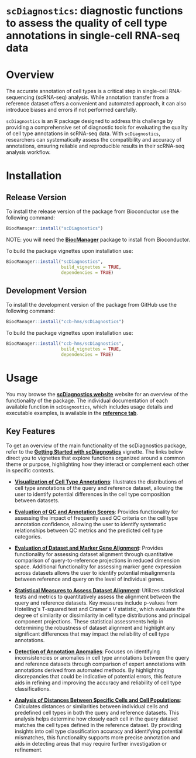 # `scDiagnostics`: diagnostic functions to assess the quality of cell type annotations in single-cell RNA-seq data

# Overview

The accurate annotation of cell types is a critical step in single-cell RNA-sequencing (scRNA-seq) analysis. While annotation transfer from a reference dataset offers a convenient and automated approach, it can also introduce biases and errors if not performed carefully.

`scDiagnostics` is an R package designed to address this challenge by providing a comprehensive set of diagnostic tools for evaluating the quality of cell type annotations in scRNA-seq data. With `scDiagnostics`, researchers can systematically assess the compatibility and accuracy of annotations, ensuring reliable and reproducible results in their scRNA-seq analysis workflow.

# Installation

## Release Version

To install the release version of the package from Bioconductor use the following command:

``` r
BiocManager::install("scDiagnostics")
```

NOTE: you will need the [**BiocManager**](https://cran.r-project.org/web/packages/BiocManager/index.html) package to install from Bioconductor.

To build the package vignettes upon installation use:

``` r
BiocManager::install("scDiagnostics",
                     build_vignettes = TRUE,
                     dependencies = TRUE)
```

## Development Version

To install the development version of the package from GitHub use the following command:

``` r
BiocManager::install("ccb-hms/scDiagnostics")
```

To build the package vignettes upon installation use:

``` r
BiocManager::install("ccb-hms/scDiagnostics",
                     build_vignettes = TRUE,
                     dependencies = TRUE)
```

# Usage

You may browse the [**scDiagnostics website**](https://ccb-hms.github.io/scDiagnostics/) website for an overview of the functionality of the package. The individual documentation of each available function in `scDiagnostics`, which includes usage details and executable examples, is available in the [**reference tab**](https://ccb-hms.github.io/scDiagnostics/reference/index.html).

## Key Features

To get an overview of the main functionality of the scDiagnostics package, refer to the [**Getting Started with scDiagnostics**](https://ccb-hms.github.io/scDiagnostics/articles/scDiagnostics.html) vignette. The links below direct you to vignettes that explore functions organized around a common theme or purpose, highlighting how they interact or complement each other in specific contexts.

-   [**Visualization of Cell Type Annotations**](https://ccb-hms.github.io/scDiagnostics/articles/VisualizationTools.html): Illustrates the distributions of cell type annotations of the query and reference dataset, allowing the user to identify potential differences in the cell type composition between datasets.

-   [**Evaluation of QC and Annotation Scores**](https://ccb-hms.github.io/scDiagnostics/articles/QCandAnnotationScores.html): Provides functionality for assessing the impact of frequently used QC criteria on the cell type annotation confidence, allowing the user to identify systematic relationships between QC metrics and the predicted cell type categories.

-   [**Evaluation of Dataset and Marker Gene Alignment**](https://ccb-hms.github.io/scDiagnostics/articles/DatasetAlignment.html): Provides functionality for assessing dataset alignment through quantitative comparison of query-to-reference projections in reduced dimension space. Additional functionality for assessing marker gene expression across datasets allows the user to identify potential misalignments between reference and query on the level of individual genes.

-   [**Statistical Measures to Assess Dataset Alignment**](https://ccb-hms.github.io/scDiagnostics/articles/StatisticalMeasures.html): Utilizes statistical tests and metrics to quantitatively assess the alignment between the query and reference datasets. Key measures include p-values from Hotelling's T-squared test and Cramer's V statistic, which evaluate the degree of similarity or dissimilarity in cell type distributions and principal component projections. These statistical assessments help in determining the robustness of dataset alignment and highlight any significant differences that may impact the reliability of cell type annotations.

-   [**Detection of Annotation Anomalies**](https://ccb-hms.github.io/scDiagnostics/articles/AnnotationAnomalies.html): Focuses on identifying inconsistencies or anomalies in cell type annotations between the query and reference datasets through comparison of expert annotations with annotations derived from automated methods. By highlighting discrepancies that could be indicative of potential errors, this feature aids in refining and improving the accuracy and reliability of cell type classifications.

-   [**Analysis of Distances Between Specific Cells and Cell Populations**](https://ccb-hms.github.io/scDiagnostics/articles/CellDistancesDiagnostics.html): Calculates distances or similarities between individual cells and predefined cell types in both the query and reference datasets. This analysis helps determine how closely each cell in the query dataset matches the cell types defined in the reference dataset. By providing insights into cell type classification accuracy and identifying potential mismatches, this functionality supports more precise annotation and aids in detecting areas that may require further investigation or refinement.
